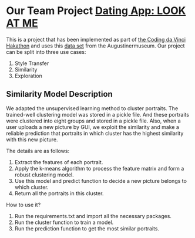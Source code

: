 # Our Team Project [Dating App: LOOK AT ME](https://github.com/yayapa/SDAPraktikum/tree/main/E2)

This is a project that has been implemented as part of [the Coding da Vinci Hakathon](https://codingdavinci.de/) and uses this [data set](https://codingdavinci.de/daten/look-me-100-gesichter-100-geschichten) from the Augustinermuseum. Our project can be split into three use cases:

  1. Style Transfer
  2. Similarity
  3. Exploration



## Similarity Model Description

We adapted the unsupervised learning method to cluster portraits. The trained-well clustering model was stored in a pickle file. And these portraits were clustered into eight groups and stored in a pickle file. Also, when a user uploads a new picture by GUI, we exploit the similarity and make a reliable prediction that portraits in which cluster has the highest similarity with this new picture.

The details are as follows:

1. Extract the features of each portrait.
2. Apply the k-means algorithm to process the feature matrix and form a robust clustering model.
3. Use this model and predict function to decide a new picture belongs to which cluster.
4. Return all the portraits in this cluster.

How to use it?

1. Run the requirements.txt and import all the necessary packages.
2. Run the cluster function to train a model.
3. Run the prediction function to get the most similar portraits.
